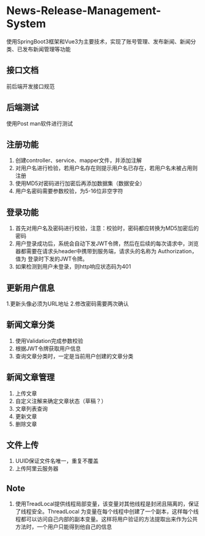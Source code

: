 # News-Release-Management-System
使用SpringBoot3框架和Vue3为主要技术，实现了账号管理、发布新闻、新闻分类、已发布新闻管理等功能
## 接口文档
前后端开发接口规范
## 后端测试
使用Post man软件进行测试
## 注册功能 
1. 创建controller、service、mapper文件，并添加注解
2. 对用户名进行检验，若用户名存在则提示用户名已存在，若用户名未被占用则注册
3. 使用MD5对密码进行加密后再添加数据集（数据安全）
4. 用户名密码需要参数校验，为5-16位非空字符
## 登录功能
1. 首先对用户名及密码进行校验，注意：校验时，密码都应转换为MD5加密后的密码
2. 用户登录成功后，系统会自动下发JWT令牌，然后在后续的每次请求中，浏览器都需要在请求头header中携带到服务端，请求头的名称为 Authorization，值为 登录时下发的JWT令牌。
3. 如果检测到用户未登录，则http响应状态码为401
## 更新用户信息 
1.更新头像必须为URL地址
2.修改密码需要两次确认
## 新闻文章分类
1. 使用Validation完成参数校验
2. 根据JWT令牌获取用户信息
3. 查询文章分类时，一定是当前用户创建的文章分类
## 新闻文章管理
1. 上传文章
2. 自定义注解来确定文章状态（草稿？）
3. 文章列表查询
4. 更新文章
5. 删除文章
## 文件上传
1. UUID保证文件名唯一，重复不覆盖
2. 上传阿里云服务器
## Note
1. 使用TreadLocal提供线程局部变量，该变量对其他线程是封闭且隔离的，保证了线程安全。ThreadLocal 为变量在每个线程中创建了一个副本，这样每个线程都可以访问自己内部的副本变量。这样将用户验证的方法提取出来作为公共方法时，一个用户只能得到他自己的信息
